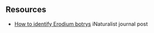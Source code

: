 ## Resources

- [How to identify Erodium botrys](https://www.inaturalist.org/projects/erodium-botrys-mediterranean-stork-s-bill/journal/61038-how-to-identify-erodium-botrys-mediterranean-stork-s-bill) iNaturalist journal post
